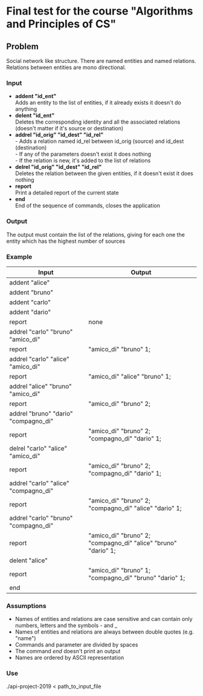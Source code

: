 # Final test for the course "Algorithms and Principles of CS"

## Problem
Social network like structure. There are named entities and named relations. Relations between entities are mono directional.

### Input
- **addent "id_ent"**
<br>Adds an entity to the list of entities, if it already exists it doesn't do anything
- **delent "id_ent"**
<br>Deletes the corresponding identity and all the associated relations (doesn't matter if it's source or destination)
- **addrel "id_orig" "id_dest" "id_rel"**
<br>- Adds a relation named id_rel between id_orig (source) and id_dest (destination)
<br>- If any of the parameters doesn't exist it does nothing
<br>- If the relation is new, it's added to the list of relations
- **delrel "id_orig" "id_dest" "id_rel"**
<br>Deletes the relation between the given entities, if it doesn't exist it does nothing
- **report**
<br>Print a detailed report of the current state
- **end**
<br>End of the sequence of commands, closes the application

### Output
The output must contain the list of the relations, giving for each one the entity which has the highest number of sources

### Example
| Input  | Output |
| ------------- | ------------- |
| addent "alice" |  |
| addent "bruno" |  |
| addent "carlo" |  |
| addent "dario" |  |
| report | none |
| addrel "carlo" "bruno" "amico_di" |  |
| report | "amico_di" "bruno" 1; |
| addrel "carlo" "alice" "amico_di" |  |
| report | "amico_di" "alice" "bruno" 1; |
| addrel "alice" "bruno" "amico_di" |  |
| report | "amico_di" "bruno" 2; |
| addrel "bruno" "dario" "compagno_di" |  |
| report | "amico_di" "bruno" 2; "compagno_di" "dario" 1; |
| delrel "carlo" "alice" "amico_di" |  |
| report | "amico_di" "bruno" 2; "compagno_di" "dario" 1; |
| addrel "carlo" "alice" "compagno_di" |  |
| report | "amico_di" "bruno" 2; "compagno_di" "alice" "dario" 1; |
| addrel "carlo" "bruno" "compagno_di" |  |
| report | "amico_di" "bruno" 2; "compagno_di" "alice" "bruno" "dario" 1; |
| delent "alice" |  |
| report | "amico_di" "bruno" 1; "compagno_di" "bruno" "dario" 1; |
| end |  |

### Assumptions
- Names of entities and relations are case sensitive and can contain only numbers, letters and the symbols - and _
- Names of entities and relations are always between double quotes (e.g. "name")
- Commands and parameter are divided by spaces
- The command *end* doesn't print an output
- Names are ordered by ASCII representation

### Use
./api-project-2019 < path_to_input_file
